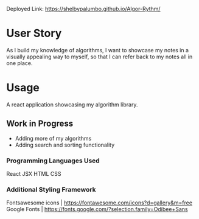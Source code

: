 Deployed Link: https://shelbypalumbo.github.io/Algor-Rythm/

# User Story

As I build my knowledge of algorithms, I want to showcase my notes in a visually appealing way to myself, so that I can refer back to my notes all in one place.

# Usage

A react application showcasing my algorithm library.

## Work in Progress

- Adding more of my algorithms
- Adding search and sorting functionality

### Programming Languages Used

React
JSX
HTML
CSS

### Additional Styling Framework

Fontsawesome icons | https://fontawesome.com/icons?d=gallery&m=free
Google Fonts | https://fonts.google.com/?selection.family=Odibee+Sans
